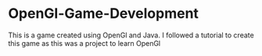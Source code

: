 # OpenGl-Game-Development
This is a game created using OpenGl and Java. I followed a tutorial to create this game as this was a project to learn OpenGl
